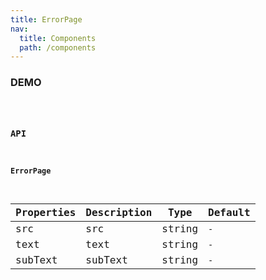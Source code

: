 ```yaml
---
title: ErrorPage
nav:
  title: Components
  path: /components
---
```


### DEMO

<code src="./demo/basic.tsx" />

### API

#### ErrorPage

| Properties | Description | Type | Default |
| --- | --- | --- | --- |
| src |  src |  string  | `-` |
| text |  text |   string  | `-` |
| subText |   subText |   string  | `-` |
